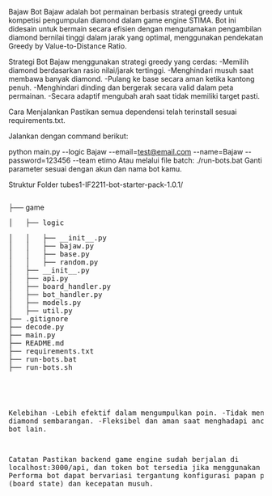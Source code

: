Bajaw Bot
Bajaw adalah bot permainan berbasis strategi greedy untuk kompetisi pengumpulan diamond dalam game engine STIMA. Bot ini didesain untuk bermain secara efisien dengan mengutamakan pengambilan diamond bernilai tinggi dalam jarak yang optimal, menggunakan pendekatan Greedy by Value-to-Distance Ratio.

Strategi Bot
Bajaw menggunakan strategi greedy yang cerdas:
-Memilih diamond berdasarkan rasio nilai/jarak tertinggi.
-Menghindari musuh saat membawa banyak diamond.
-Pulang ke base secara aman ketika kantong penuh.
-Menghindari dinding dan bergerak secara valid dalam peta permainan.
-Secara adaptif mengubah arah saat tidak memiliki target pasti.

Cara Menjalankan
Pastikan semua dependensi telah terinstall sesuai requirements.txt.

Jalankan dengan command berikut:

python main.py --logic Bajaw --email=test@email.com --name=Bajaw --password=123456 --team etimo
Atau melalui file batch:
./run-bots.bat
Ganti parameter sesuai dengan akun dan nama bot kamu.

Struktur Folder
tubes1-IF2211-bot-starter-pack-1.0.1/
<pre></pre>
├── game
<pre>
│   ├── logic
<pre>
│   │   ├── __init__.py              
│   │   ├── bajaw.py                 
│   │   ├── base.py                  
│   │   ├── random.py                
│   ├── __init__.py                  
│   ├── api.py                       
│   ├── board_handler.py            
│   ├── bot_handler.py              
│   ├── models.py                   
│   ├── util.py                     
├── .gitignore                      
├── decode.py                       
├── main.py                         
├── README.md                       
├── requirements.txt                
├── run-bots.bat                    
├── run-bots.sh                     
<pre></pre>

Kelebihan
-Lebih efektif dalam mengumpulkan poin.
-Tidak mengejar diamond sembarangan.
-Fleksibel dan aman saat menghadapi ancaman dari bot lain.

Catatan
Pastikan backend game engine sudah berjalan di localhost:3000/api, dan token bot tersedia jika menggunakan akun lama. Performa bot dapat bervariasi tergantung konfigurasi papan permainan (board state) dan kecepatan musuh.
